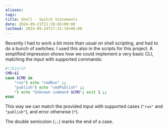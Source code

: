 ```yaml
---
aliases: 
tags: 
title: Shell - Switch Statements
date: 2024-09-21T21:28:03+00:00
lastmod: 2024-09-24T17:31:19+00:00
---
```

Recently I had to work a bit more than usual on shell scripting, and had to do a bunch of switches. I used this also in the scripts for this project. A simplified impression shows how we could implement a very basic CLI, matching the input with supported commands:

```sh
#!/bin/sh
CMD=$1
case $CMD in
	"run") echo "cmdRun" ;;
	"publish") echo "cmdPublish" ;;
	*) echo "Unknown command $CMD"; exit 1 ;;
esac
```

This way we can match the provided input with supported cases (`"run"` and `"publish"`), and error otherwise (`*`). 

The double semicolon (`;;`) marks the end of a case.